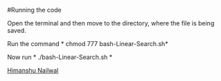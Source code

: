 #Running the code

Open the terminal and then move to the directory, where the file is being saved.

Run the command * chmod 777 bash-Linear-Search.sh*

Now run * ./bash-Linear-Search.sh *


[Himanshu Nailwal](http://www.github.com/ryokugyu)
